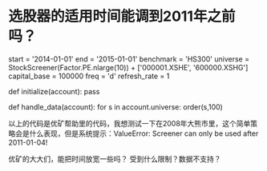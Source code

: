 # 选股器的适用时间能调到2011年之前吗？

start = '2014-01-01'
end = '2015-01-01'
benchmark = 'HS300'
universe = StockScreener(Factor.PE.nlarge(10)) + ['000001.XSHE', '600000.XSHG']
capital_base = 100000
freq = 'd'
refresh_rate = 1

def initialize(account):
    pass

def handle_data(account):
    for s in account.universe:
        order(s,100) 
        
以上的代码是优矿帮助里的代码，我想测试一下在2008年大熊市里，这个简单策略会是什么表现，但是系统提示：ValueError: Screener can only be used after 2011-01-04!

优矿的大大们，能把时间放宽一些吗？
受到什么限制？数据不支持？